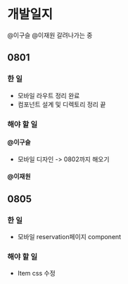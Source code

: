 # 개발일지

@이구슬 @이재원 갈려나가는 중

## 0801

### 한 일

-   모바일 라우트 정리 완료
-   컴포넌트 설계 및 디렉토리 정리 끝

### 해야 할 일

#### @이구슬

-   모바일 디자인 -> 0802까지 해오기

#### @이재원


## 0805

### 한 일
- 모바일 reservation페이지 component

### 해야 할 일
- Item css 수정
